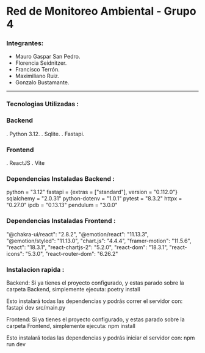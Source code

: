 # Red de Monitoreo Ambiental - Grupo 4

### Integrantes:
* Mauro Gaspar San Pedro.
* Florencia Seidnitzer.
* Francisco Terrón.
* Maximiliano Ruiz.
* Gonzalo Bustamante.

-------------------------------------------------------------------------------------

### Tecnologias Utilizadas :

### Backend
 . Python 3.12.
 . Sqlite.
 . Fastapi.

 ### Frontend
  . ReactJS
  . Vite 


### Dependencias Instaladas Backend :
 python = "3.12"
 fastapi = {extras = ["standard"], version = "0.112.0"}
 sqlalchemy = "2.0.31"
 python-dotenv = "1.0.1"
 pytest = "8.3.2"
 httpx = "0.27.0"
 ipdb = "0.13.13"
 pendulum = "3.0.0"


### Dependencias Instaladas Frontend :
  "@chakra-ui/react": "2.8.2",
  "@emotion/react": "11.13.3",
  "@emotion/styled": "11.13.0",
  "chart.js": "4.4.4",
  "framer-motion": "11.5.6",
  "react": "18.3.1",
  "react-chartjs-2": "5.2.0",
  "react-dom": "18.3.1",
  "react-icons": "5.3.0",
  "react-router-dom": "6.26.2"
  


### Instalacion rapida :

Backend:
  Si ya tienes el proyecto configurado, y estas parado sobre la carpeta Backend, simplemente ejecuta:
    poetry install
  
  Esto instalará todas las dependencias y podrás correr el servidor con:
    fastapi dev src/main.py

Frontend: 
  Si ya tienes el proyecto configurado, y estas parado sobre la carpeta Frontend, simplemente ejecuta:
    npm install
  
  Esto instalará todas las dependencias y podrás iniciar el servidor con:
    npm run dev
  